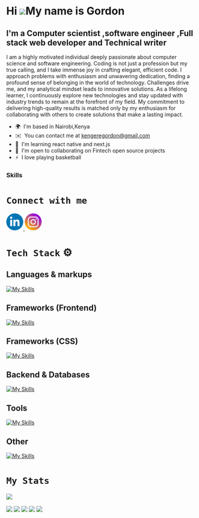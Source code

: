 Hi ![](https://user-images.githubusercontent.com/18350557/176309783-0785949b-9127-417c-8b55-ab5a4333674e.gif)My name is Gordon
==============================================================================================================================

I'm a Computer scientist ,software engineer ,Full stack web developer and Technical writer
------------------------------------------------------------------------------------------

I am a highly motivated individual deeply passionate about computer science and software engineering. Coding is not just a profession but my true calling, and I take immense joy in crafting elegant, efficient code. I approach problems with enthusiasm and unwavering dedication, finding a profound sense of belonging in the world of technology. Challenges drive me, and my analytical mindset leads to innovative solutions. As a lifelong learner, I continuously explore new technologies and stay updated with industry trends to remain at the forefront of my field. My commitment to delivering high-quality results is matched only by my enthusiasm for collaborating with others to create solutions that make a lasting impact.

* 🌍  I'm based in Nairobi,Kenya
* ✉️  You can contact me at [kengeregordon@gmail.com](mailto:kengeregordon@gmail.com)
* 🧠  I'm learning react native and next.js
* 🤝  I'm open to collaborating on Fintech open source projects
* ⚡  I love playing basketball

### Skills



# `Connect with me` 

<div id="badges">

  <a href="https://www.linkedin.com/in/gordon-kengere-b36935228">
    <img width="45" height="45" src="https://raw.githubusercontent.com/shahbajjamil/Social-Meadia-Icons/master/Icons-logos/linkedin-circle.png" alt="LinkedIn Badge"/>
  </a>
  <a href="https://www.instagram.com/slone1444/">
    <img width="45" height="45" src="https://raw.githubusercontent.com/shahbajjamil/Social-Meadia-Icons/master/Icons-logos/instagram-circle.png" alt="Instagram Badge"/>
  </a>
</div>


# `Tech Stack` ⚙

## Languages & markups

[![My Skills](https://skillicons.dev/icons?i=js,typescript,html,css)](https://skillicons.dev)

## Frameworks (Frontend)

[![My Skills](https://skillicons.dev/icons?i=react,next,angular)](https://skillicons.dev)

## Frameworks (CSS)

[![My Skills](https://skillicons.dev/icons?i=tailwind,bootstrap,sass,styledcomponents,materialui)](https://skillicons.dev)

## Backend & Databases

[![My Skills](https://skillicons.dev/icons?i=nodejs,express,mongo)](https://skillicons.dev)

## Tools

[![My Skills](https://skillicons.dev/icons?i=figma,vscode,ps,idea)](https://skillicons.dev)

## Other 

[![My Skills](https://skillicons.dev/icons?i=firebase,git,github,netlify,heroku,vite,vercel,redux)](https://skillicons.dev)

# `My Stats`

![](https://komarev.com/ghpvc/?username=slonetech&color=38E54D&label=PROFILE+VIEWS)

[![](https://raw.githubusercontent.com/slonetech/slonetech/master/profile-summary-card-output/github_dark/0-profile-details.svg)](https://github.com/vn7n24fzkq/github-profile-summary-cards)
[![](https://raw.githubusercontent.com/slonetech/slonetech/master/profile-summary-card-output/github_dark/1-repos-per-language.svg)](https://github.com/vn7n24fzkq/github-profile-summary-cards) [![](https://raw.githubusercontent.com/slonetech/slonetech/master/profile-summary-card-output/github_dark/2-most-commit-language.svg)](https://github.com/vn7n24fzkq/github-profile-summary-cards)
[![](https://raw.githubusercontent.com/slonetech/slonetech/master/profile-summary-card-output/github_dark/3-stats.svg)](https://github.com/vn7n24fzkq/github-profile-summary-cards) [![](https://raw.githubusercontent.com/slonetech/slonetech/master/profile-summary-card-output/github_dark/4-productive-time.svg)](https://github.com/vn7n24fzkq/github-profile-summary-cards)
